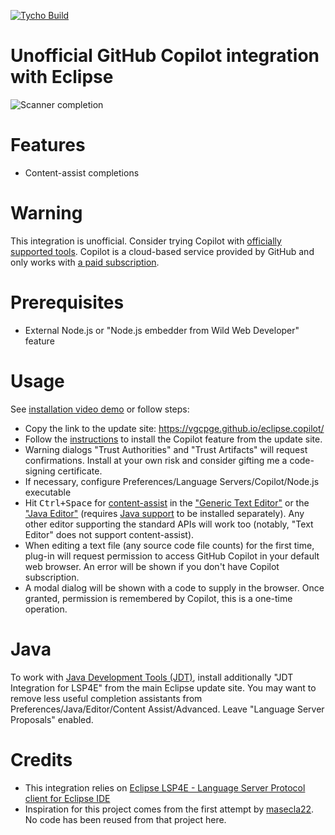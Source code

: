 [![Tycho Build](https://github.com/vgcpge/eclipse.copilot/actions/workflows/maven.yml/badge.svg)](https://github.com/vgcpge/eclipse.copilot/actions/workflows/maven.yml)
# Unofficial GitHub Copilot integration with Eclipse

![Scanner completion](images/scanner_completion.png)

# Features
- Content-assist completions

# Warning
This integration is unofficial. Consider trying Copilot with [officially supported tools](https://docs.github.com/en/copilot/getting-started-with-github-copilot).
Copilot is a cloud-based service provided by GitHub and only works with [a paid subscription](https://github.com/settings/copilot). 

# Prerequisites
- External Node.js or "Node.js embedder from Wild Web Developer" feature

# Usage

See [installation video demo](https://youtu.be/B_QZao3abBw) or follow steps:
- Copy the link to the update site: https://vgcpge.github.io/eclipse.copilot/
- Follow the [instructions](https://help.eclipse.org/latest/topic/org.eclipse.platform.doc.user/tasks/tasks-124.htm) to install the Copilot feature from the update site.
- Warning dialogs "Trust Authorities" and "Trust Artifacts" will request confirmations. Install at your own risk and consider gifting me a code-signing certificate.
- If necessary, configure Preferences/Language Servers/Copilot/Node.js executable
- Hit <kbd>Ctrl+Space</kbd> for [content-assist](https://www.tutorialspoint.com/eclipse/eclipse_content_assist.htm) in the ["Generic Text Editor"](https://projects.eclipse.org/projects/technology.tm4e) or the ["Java Editor"](https://www.eclipse.org/jdt/) (requires [Java support](#java) to be installed separately). Any other editor supporting the standard APIs will work too (notably, "Text Editor" does not support content-assist).
- When editing a text file (any source code file counts) for the first time, plug-in will request permission to access GitHub Copilot in your default web browser. An error will be shown if you don't have Copilot subscription.
- A modal dialog will be shown with a code to supply in the browser. Once granted, permission is remembered by Copilot, this is a one-time operation.

# Java
To work with [Java Development Tools (JDT)](https://www.eclipse.org/jdt/), install additionally "JDT Integration for LSP4E" from the main Eclipse update site.
You may want to remove less useful completion assistants from Preferences/Java/Editor/Content Assist/Advanced. Leave "Language Server Proposals" enabled.

# Credits
- This integration relies on [Eclipse LSP4E - Language Server Protocol client for Eclipse IDE](https://github.com/eclipse/lsp4e)
- Inspiration for this project comes from the first attempt by [masecla22](https://github.com/masecla22/eclipse-github-copilot-integration). No code has been reused from that project here.
